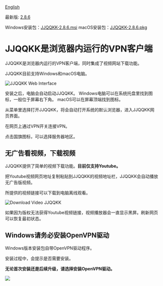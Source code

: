 [English](README_en.md)

最新版: [2.8.6](https://github.com/jjqqkk/jjqqkk/releases/tag/v2.8.6)

Windows安装包：[JJQQKK-2.8.6.msi](http://5.2.73.112/JJQQKK-2.8.6.msi)
macOS安装包：[JJQQKK-2.8.6.pkg](http://5.2.73.112/JJQQKK-2.8.6.pkg)

# JJQQKK是浏览器内运行的VPN客户端

JJQQKK是浏览器内运行的VPN客户端，同时集成了视频网站下载功能。

JJQQKK目前支持Windows和macOS电脑。

![JJQQKK Web Interface](images/jjqqkk.png)

安装之后，电脑会自动启动JJQQKK。
Windows电脑可以在系统托盘里找到图标，一般位于屏幕右下角。
macOS可以在屏幕顶端找到图标。

从菜单里选择打开JJQQKK，将会自动打开系统的默认浏览器，进入JJQQKK网页界面。

在网页上通过VPN开关连接VPN。

点击国旗图标，可以选择服务器地区。

## 无广告看视频，下载视频

JJQQKK提供了简单的视频下载功能。**目前仅支持Youtube。**

把Youtube视频网页地址复制粘贴到JJQQKK的视频地址栏，JJQQKK会自动播放无广告版视频。

所提供的视频链接可以下载到电脑离线观看。

![Download Video JJQQKK](images/jjqqkk-video-download.png)

如果因为版权无法获得Youtube视频链接，视频播放器会一直显示黑屏。刷新网页可以恢复最初状态。

## Windows请务必安装OpenVPN驱动

Windows版本安装包自带OpenVPN驱动程序。

安装过程中，会提示是否需要安装。

**无论首次安装还是后续升级，请选择安装OpenVPN驱动。**

![](images/windows-install-driver.png)
